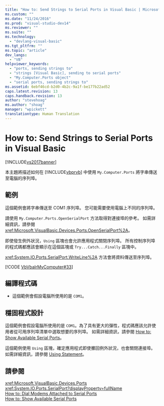 ```yaml
---
title: "How to: Send Strings to Serial Ports in Visual Basic | Microsoft Docs"
ms.custom: ""
ms.date: "11/24/2016"
ms.prod: "visual-studio-dev14"
ms.reviewer: ""
ms.suite: ""
ms.technology: 
  - "devlang-visual-basic"
ms.tgt_pltfrm: ""
ms.topic: "article"
dev_langs: 
  - "VB"
helpviewer_keywords: 
  - "ports, sending strings to"
  - "strings [Visual Basic], sending to serial ports"
  - "My.Computer.Ports object"
  - "serial ports, sending strings to"
ms.assetid: 6ebf46cd-b2d0-4b2c-9a1f-be177b22ad52
caps.latest.revision: 13
caps.handback.revision: 13
author: "stevehoag"
ms.author: "shoag"
manager: "wpickett"
translationtype: Human Translation
---
```

# How to: Send Strings to Serial Ports in Visual Basic
[!INCLUDE[vs2017banner](../../../../csharp/includes/vs2017banner.md)]

本主題將描述如何在 [!INCLUDE[vbprvb](../../../../csharp/programming-guide/concepts/linq/includes/vbprvb_md.md)] 中使用 `My.Computer.Ports` 將字串傳送至電腦的序列埠。  
  
## 範例  
 這個範例會將字串傳送至 COM1 序列埠。  您可能需要使用電腦上不同的序列埠。  
  
 請使用 `My.Computer.Ports.OpenSerialPort` 方法取得對連接埠的參考。  如需詳細資訊，請參閱 <xref:Microsoft.VisualBasic.Devices.Ports.OpenSerialPort%2A>。  
  
 即使發生例外狀況，`Using` 區塊也會允許應用程式關閉序列埠。  所有控制序列埠的程式碼都應該會顯示在這個區塊或 `Try...Catch...Finally` 區塊中。  
  
 <xref:System.IO.Ports.SerialPort.WriteLine%2A> 方法會將資料傳送至序列埠。  
  
 [!CODE [VbVbalrMyComputer#33](../CodeSnippet/VS_Snippets_VBCSharp/VbVbalrMyComputer#33)]  
  
## 編譯程式碼  
  
-   這個範例會假設電腦所使用的是 `COM1`。  
  
## 穩固程式設計  
 這個範例會假設電腦所使用的是 `COM1`。為了具有更大的彈性，程式碼應該允許使用者從可用序列埠清單中選取想要的序列埠。  如需詳細資訊，請參閱 [How to: Show Available Serial Ports](../../../../visual-basic/developing-apps/programming/computer-resources/how-to-show-available-serial-ports.md)。  
  
 這個範例使用 `Using` 區塊，確定應用程式即使擲回例外狀況，也會關閉連接埠。  如需詳細資訊，請參閱 [Using Statement](../../../../visual-basic/language-reference/statements/using-statement.md)。  
  
## 請參閱  
 <xref:Microsoft.VisualBasic.Devices.Ports>   
 <xref:System.IO.Ports.SerialPort?displayProperty=fullName>   
 [How to: Dial Modems Attached to Serial Ports](../../../../visual-basic/developing-apps/programming/computer-resources/how-to-dial-modems-attached-to-serial-ports.md)   
 [How to: Show Available Serial Ports](../../../../visual-basic/developing-apps/programming/computer-resources/how-to-show-available-serial-ports.md)